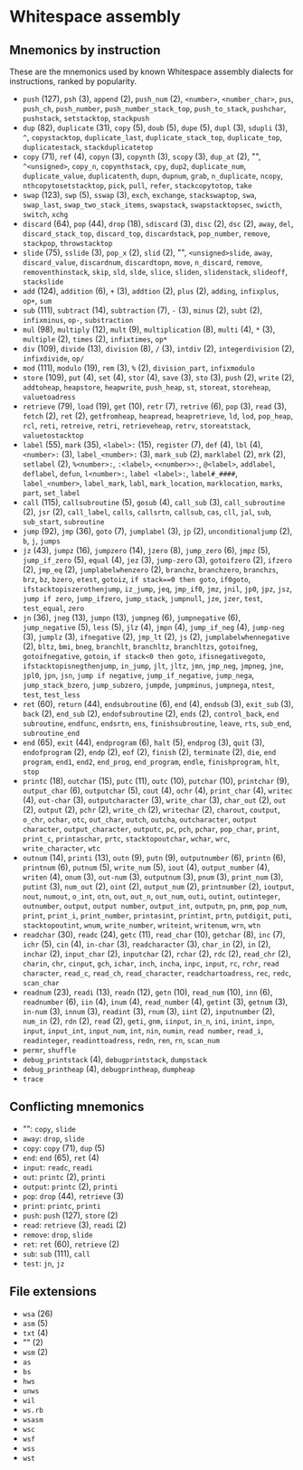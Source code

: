 # Whitespace assembly

<!-- Generated by tools/generate_assembly.jq; DO NOT EDIT. -->

## Mnemonics by instruction

These are the mnemonics used by known Whitespace assembly dialects for
instructions, ranked by popularity.

- `push` (127), `psh` (3), `append` (2), `push_num` (2), `<number>`, `<number_char>`, `pus`, `push_ch`, `push_number`, `push_number_stack_top`, `push_to_stack`, `pushchar`, `pushstack`, `setstacktop`, `stackpush`
- `dup` (82), `duplicate` (31), `copy` (5), `doub` (5), `dupe` (5), `dupl` (3), `sdupli` (3), `^`, `copystacktop`, `duplicate_last`, `duplicate_stack_top`, `duplicate_top`, `duplicatestack`, `stackduplicatetop`
- `copy` (71), `ref` (4), `copyn` (3), `copynth` (3), `scopy` (3), `dup_at` (2), "", `^<unsigned>`, `copy_n`, `copynthstack`, `cpy`, `dup2`, `duplicate_num`, `duplicate_value`, `duplicatenth`, `dupn`, `dupnum`, `grab`, `n_duplicate`, `ncopy`, `nthcopytosetstacktop`, `pick`, `pull`, `refer`, `stackcopytotop`, `take`
- `swap` (123), `swp` (5), `sswap` (3), `exch`, `exchange`, `stackswaptop`, `swa`, `swap_last`, `swap_two_stack_items`, `swapstack`, `swapstacktopsec`, `swicth`, `switch`, `xchg`
- `discard` (64), `pop` (44), `drop` (18), `sdiscard` (3), `disc` (2), `dsc` (2), `away`, `del`, `discard_stack_top`, `discard_top`, `discardstack`, `pop_number`, `remove`, `stackpop`, `throwstacktop`
- `slide` (75), `sslide` (3), `pop_x` (2), `slid` (2), "", `<unsigned>slide`, `away`, `discard_value`, `discardnum`, `discardtopn`, `move`, `n_discard`, `remove`, `removenthinstack`, `skip`, `sld`, `slde`, `slice`, `sliden`, `slidenstack`, `slideoff`, `stackslide`
- `add` (124), `addition` (6), `+` (3), `addtion` (2), `plus` (2), `adding`, `infixplus`, `op+`, `sum`
- `sub` (111), `subtract` (14), `subtraction` (7), `-` (3), `minus` (2), `subt` (2), `infixminus`, `op-`, `substraction`
- `mul` (98), `multiply` (12), `mult` (9), `multiplication` (8), `multi` (4), `*` (3), `multiple` (2), `times` (2), `infixtimes`, `op*`
- `div` (109), `divide` (13), `division` (8), `/` (3), `intdiv` (2), `integerdivision` (2), `infixdivide`, `op/`
- `mod` (111), `modulo` (19), `rem` (3), `%` (2), `division_part`, `infixmodulo`
- `store` (109), `put` (4), `set` (4), `stor` (4), `save` (3), `sto` (3), `push` (2), `write` (2), `addtoheap`, `heapstore`, `heapwrite`, `push_heap`, `st`, `storeat`, `storeheap`, `valuetoadress`
- `retrieve` (79), `load` (19), `get` (10), `retr` (7), `retrive` (6), `pop` (3), `read` (3), `fetch` (2), `ret` (2), `getfromheap`, `heapread`, `heapretrieve`, `ld`, `lod`, `pop_heap`, `rcl`, `reti`, `retreive`, `retri`, `retrieveheap`, `retrv`, `storeatstack`, `valuetostacktop`
- `label` (55), `mark` (35), `<label>:` (15), `register` (7), `def` (4), `lbl` (4), `<number>:` (3), `label_<number>:` (3), `mark_sub` (2), `marklabel` (2), `mrk` (2), `setlabel` (2), `%<number>:`, `:<label>`, `<<number>>:`, `@<label>`, `addlabel`, `deflabel`, `defun`, `l<number>:`, `label <label>:`, `label#_####`, `label_<number>`, `label_mark`, `labl`, `mark_location`, `marklocation`, `marks`, `part`, `set_label`
- `call` (115), `callsubroutine` (5), `gosub` (4), `call_sub` (3), `call_subroutine` (2), `jsr` (2), `call_label`, `calls`, `callsrtn`, `callsub`, `cas`, `cll`, `jal`, `sub`, `sub_start`, `subroutine`
- `jump` (92), `jmp` (36), `goto` (7), `jumplabel` (3), `jp` (2), `unconditionaljump` (2), `b`, `j`, `jumps`
- `jz` (43), `jumpz` (16), `jumpzero` (14), `jzero` (8), `jump_zero` (6), `jmpz` (5), `jump_if_zero` (5), `equal` (4), `jez` (3), `jump-zero` (3), `gotoifzero` (2), `ifzero` (2), `jmp_eq` (2), `jumplabelwhenzero` (2), `branchz`, `branchzero`, `branchzs`, `brz`, `bz`, `bzero`, `etest`, `gotoiz`, `if stack==0 then goto`, `if0goto`, `ifstacktopiszerothenjump`, `iz_jump`, `jeq`, `jmp_if0`, `jmz`, `jnil`, `jp0`, `jpz`, `jsz`, `jump if zero`, `jump_ifzero`, `jump_stack`, `jumpnull`, `jze`, `jzer`, `test`, `test_equal`, `zero`
- `jn` (36), `jneg` (13), `jumpn` (13), `jumpneg` (6), `jumpnegative` (6), `jump_negative` (5), `less` (5), `jlz` (4), `jmpn` (4), `jump_if_neg` (4), `jump-neg` (3), `jumplz` (3), `ifnegative` (2), `jmp_lt` (2), `js` (2), `jumplabelwhennegative` (2), `bltz`, `bmi`, `bneg`, `branchlt`, `branchltz`, `branchltzs`, `gotoifneg`, `gotoifnegative`, `gotoin`, `if stack<0 then goto`, `ifisnegativegoto`, `ifstacktopisnegthenjump`, `in_jump`, `jlt`, `jltz`, `jmn`, `jmp_neg`, `jmpneg`, `jne`, `jpl0`, `jpn`, `jsn`, `jump if negative`, `jump_if_negative`, `jump_nega`, `jump_stack_bzero`, `jump_subzero`, `jumpde`, `jumpminus`, `jumpnega`, `ntest`, `test`, `test_less`
- `ret` (60), `return` (44), `endsubroutine` (6), `end` (4), `endsub` (3), `exit_sub` (3), `back` (2), `end_sub` (2), `endofsubroutine` (2), `ends` (2), `control_back`, `end subroutine`, `endfunc`, `endsrtn`, `ens`, `finishsubroutine`, `leave`, `rts`, `sub_end`, `subroutine_end`
- `end` (65), `exit` (44), `endprogram` (6), `halt` (5), `endprog` (3), `quit` (3), `endofprogram` (2), `endp` (2), `eof` (2), `finish` (2), `terminate` (2), `die`, `end program`, `end1`, `end2`, `end_prog`, `end_program`, `endle`, `finishprogram`, `hlt`, `stop`
- `printc` (18), `outchar` (15), `putc` (11), `outc` (10), `putchar` (10), `printchar` (9), `output_char` (6), `outputchar` (5), `cout` (4), `ochr` (4), `print_char` (4), `writec` (4), `out-char` (3), `outputcharacter` (3), `write_char` (3), `char_out` (2), `out` (2), `output` (2), `pchr` (2), `write_ch` (2), `writechar` (2), `charout`, `coutput`, `o_chr`, `ochar`, `otc`, `out_char`, `outch`, `outcha`, `outcharacter`, `output character`, `output_character`, `outputc`, `pc`, `pch`, `pchar`, `pop_char`, `print`, `print_c`, `printaschar`, `prtc`, `stacktopoutchar`, `wchar`, `wrc`, `write_character`, `wtc`
- `outnum` (14), `printi` (13), `outn` (9), `putn` (9), `outputnumber` (6), `printn` (6), `printnum` (6), `putnum` (5), `write_num` (5), `iout` (4), `output_number` (4), `writen` (4), `onum` (3), `out-num` (3), `outputnum` (3), `pnum` (3), `print_num` (3), `putint` (3), `num_out` (2), `oint` (2), `output_num` (2), `printnumber` (2), `ioutput`, `nout`, `numout`, `o_int`, `otn`, `out`, `out_n`, `out_num`, `outi`, `outint`, `outinteger`, `outnumber`, `output`, `output number`, `output_int`, `outputn`, `pn`, `pnm`, `pop_num`, `print`, `print_i`, `print_number`, `printasint`, `printint`, `prtn`, `putdigit`, `puti`, `stacktopoutint`, `wnum`, `write_number`, `writeint`, `writenum`, `wrn`, `wtn`
- `readchar` (30), `readc` (24), `getc` (11), `read_char` (10), `getchar` (8), `inc` (7), `ichr` (5), `cin` (4), `in-char` (3), `readcharacter` (3), `char_in` (2), `in` (2), `inchar` (2), `input_char` (2), `inputchar` (2), `rchar` (2), `rdc` (2), `read_chr` (2), `charin`, `chr`, `cinput`, `gch`, `ichar`, `inch`, `incha`, `inpc`, `input`, `rc`, `rchr`, `read character`, `read_c`, `read_ch`, `read_character`, `readchartoadress`, `rec`, `redc`, `scan_char`
- `readnum` (23), `readi` (13), `readn` (12), `getn` (10), `read_num` (10), `inn` (6), `readnumber` (6), `iin` (4), `inum` (4), `read_number` (4), `getint` (3), `getnum` (3), `in-num` (3), `innum` (3), `readint` (3), `rnum` (3), `iint` (2), `inputnumber` (2), `num_in` (2), `rdn` (2), `read` (2), `geti`, `gnm`, `iinput`, `in_n`, `ini`, `inint`, `inpn`, `input`, `input_int`, `input_num`, `int`, `nin`, `numin`, `read number`, `read_i`, `readinteger`, `readinttoadress`, `redn`, `ren`, `rn`, `scan_num`
- `permr`, `shuffle`
- `debug_printstack` (4), `debugprintstack`, `dumpstack`
- `debug_printheap` (4), `debugprintheap`, `dumpheap`
- `trace`

## Conflicting mnemonics

- "": `copy`, `slide`
- `away`: `drop`, `slide`
- `copy`: `copy` (71), `dup` (5)
- `end`: `end` (65), `ret` (4)
- `input`: `readc`, `readi`
- `out`: `printc` (2), `printi`
- `output`: `printc` (2), `printi`
- `pop`: `drop` (44), `retrieve` (3)
- `print`: `printc`, `printi`
- `push`: `push` (127), `store` (2)
- `read`: `retrieve` (3), `readi` (2)
- `remove`: `drop`, `slide`
- `ret`: `ret` (60), `retrieve` (2)
- `sub`: `sub` (111), `call`
- `test`: `jn`, `jz`

## File extensions

- `wsa` (26)
- `asm` (5)
- `txt` (4)
- "" (2)
- `wsm` (2)
- `as`
- `bs`
- `hws`
- `unws`
- `wil`
- `ws.rb`
- `wsasm`
- `wsc`
- `wsf`
- `wss`
- `wst`
